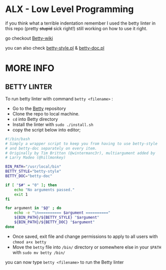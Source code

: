# ALX - Low Level Programming

if you think what a terrible indentation remember I used the betty linter in this repo (pretty ~~stupid~~ sick right!)
still working on how to use it right.

go checkout [Betty-wiki](https://github.com/holbertonschool/Betty/wiki)

you can also check [betty-style.pl](https://github.com/holbertonschool/Betty/blob/master/betty-style.pl) & [betty-doc.pl](https://github.com/holbertonschool/Betty/blob/master/betty-doc.pl)

# MORE INFO
BETTY LINTER
---
To run betty linter with command `betty <filename>` :
- Go to the [Betty](https://github.com/holbertonschool/Betty) repository
- Clone the repo to local machine.
- `cd` into Betty directory
- Install the linter with `sudo ./install.sh`
- copy the script below into editor;

```bash
#!/bin/bash
# Simply a wrapper script to keep you from having to use betty-style
# and betty-doc separately on every item.
# Originally by Tim Britton (@wintermanc3r), multiargument added by
# Larry Madeo (@hillmonkey)

BIN_PATH="/usr/local/bin"
BETTY_STYLE="betty-style"
BETTY_DOC="betty-doc"

if [ "$#" = "0" ]; then
    echo "No arguments passed."
    exit 1
fi

for argument in "$@" ; do
    echo -e "\n========== $argument =========="
    ${BIN_PATH}/${BETTY_STYLE} "$argument"
    ${BIN_PATH}/${BETTY_DOC} "$argument"
done
```
- Once saved, exit file and change permissions to apply to all users with `chmod a+x betty`
- Move the `betty` file into `/bin/` directory or somewhere else in your `$PATH` with `sudo mv betty /bin/`

you can now type `betty <filename>` to run the Betty linter
